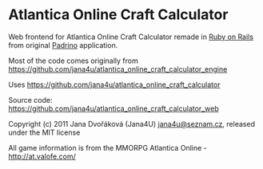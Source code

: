 Atlantica Online Craft Calculator
=================================

Web frontend for Atlantica Online Craft Calculator
remade in [Ruby on Rails](https://rubyonrails.org/)
from original [Padrino](https://padrinorb.com/) application.

Most of the code comes originally from
https://github.com/jana4u/atlantica_online_craft_calculator_engine

Uses https://github.com/jana4u/atlantica_online_craft_calculator

Source code: https://github.com/jana4u/atlantica_online_craft_calculator_web


Copyright (c) 2011 Jana Dvořáková (Jana4U) <jana4u@seznam.cz>, released under the MIT license

All game information is from the MMORPG Atlantica Online - http://at.valofe.com/
